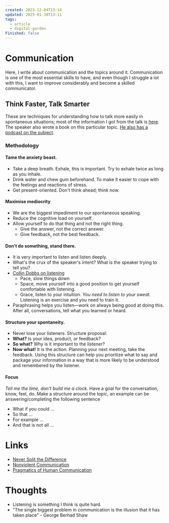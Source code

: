 ```yaml
---
created: 2023-12-04T13:14
updated: 2025-01-30T13:11
tags:
  - article
  - digital-garden
Finished: false
---
```

# Communication
Here, I write about communication and the topics around it. Communication is one of the most essential skills to have, and even though I struggle a lot with this, I want to improve considerably and become a skilled communicator. 





## Think Faster, Talk Smarter
These are techniques for understanding how to talk more easily in spontaneous situations; most of the information I got from the talk is [here](https://www.youtube.com/watch?v=x6TsR3y5Qfg). The speaker also wrote a book on this particular topic.  [He also has a podcast on the subject](https://open.spotify.com/show/6ll0MwobDt1JW9gYaOONEo?si=2fc132152e2b4a9f).

### Methodology
#### Tame the anxiety beast.
- Take a deep breath. Exhale, this is important. Try to exhale twice as long as you inhale.
- Drink water and chew gum beforehand. To make it easier to cope with the feelings and reactions of stress.
- Get present-oriented. Don't think ahead; think now.
#### Maximise mediocrity
- We are the biggest impediment to our spontaneous speaking.
- Reduce the cognitive load on yourself.
- Allow yourself to do that thing and not the right thing.
	- Give the answer, not the correct answer. 
	- Give feedback, not the best feedback.
#### Don't do something, stand there.
- It is very important to listen and listen deeply.
- What's the crux of the speaker's intent? What is the speaker trying to tell you?
- [Collin Dobbs on listening](https://www.gsb.stanford.edu/insights/space-pace-grace-how-handle-challenging-conversations)
	- Pace, slow things down 
	- Space, move yourself into a good position to get yourself comfortable with listening. 
	- Grace, listen to your intuition.
*You need to listen to your sweat.* Listening is an exercise and you need to train it. 
- Paraphrasing helps you listen—work on always being good at doing this. After all, conversations, tell what you learned or heard. 
#### Structure your spontaneity. 
- Never lose your listeners.
Structure proposal:
- **What?** Is your idea, product, or feedback?
- **So what?** Why is it important to the listener?
- **Now what!** It is the action. Planning your next meeting, take the feedback. 
Using this structure can help you prioritize what to say and package your information in a way that is more likely to be understood and remembered by the listener.
#### Focus
*Tell me the time, don't build me a clock.*
Have a goal for the conversation, know, feel, do. 
Make a structure around the topic, an example can be answering/completing the following sentence
- What if you could ... 
- So that ...
- For example ...
- And that is not all ...



# Links
- [Never Split the Difference](../Books/Book%20Reviews/Communication/Negotiations/Never%20Split%20the%20Difference.md)
- [Nonviolent Communication](../Books/Book%20Reviews/Communication/Nonviolent%20Communication.md)
- [Pragmatics of Human Communication](../Books/Book%20Reviews/Communication/Pragmatics%20of%20Human%20Communication.md)

# Thoughts 
- Listening is something I think is quite hard. 
- "The single biggest problem in communication is the illusion that it has taken place" - George Berhad Shaw 


